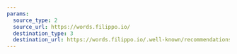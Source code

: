 ```yaml
---
params:
  source_type: 2
  source_url: https://words.filippo.io/
  destination_type: 3
  destination_url: https://words.filippo.io/.well-known/recommendations.opml
---
```


